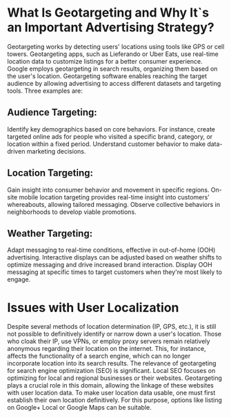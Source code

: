 # What Is Geotargeting and Why It`s an Important Advertising Strategy?

Geotargeting works by detecting users' locations using tools like GPS or cell towers. Geotargeting apps, such as Lieferando or Uber Eats, use real-time 
location data to customize listings for a better consumer experience. Google employs geotargeting in search results, organizing them based on the user's location. 
Geotargeting software enables reaching the target audience by allowing advertising to access different datasets and targeting tools. 
Three examples are:

## Audience Targeting:
Identify key demographics based on core behaviors. For instance, create targeted online ads for people who visited a specific brand, category, or location within a fixed period. 
Understand customer behavior to make data-driven marketing decisions.

## Location Targeting:
Gain insight into consumer behavior and movement in specific regions. On-site mobile location targeting provides real-time insight into customers' whereabouts, allowing tailored messaging. 
Observe collective behaviors in neighborhoods to develop viable promotions.

## Weather Targeting:
Adapt messaging to real-time conditions, effective in out-of-home (OOH) advertising. Interactive displays can be adjusted based on weather shifts to optimize messaging and drive increased brand interaction.
Display OOH messaging at specific times to target customers when they're most likely to engage.


# Issues with User Localization
Despite several methods of location determination (IP, GPS, etc.), it is still not possible to definitively identify or narrow down a user's location. Those who cloak their IP, use VPNs, or employ proxy servers remain relatively anonymous regarding their location on the internet. This, for instance, affects the functionality of a search engine, which can no longer incorporate location into its search results. The relevance of geotargeting for search engine optimization (SEO) is significant. Local SEO focuses on optimizing for local and regional businesses or their websites. Geotargeting plays a crucial role in this domain, allowing the linkage of these websites with user location data. To make user location data usable, one must first establish their own location definitively. For this purpose, options like listing on Google+ Local or Google Maps can be suitable.
